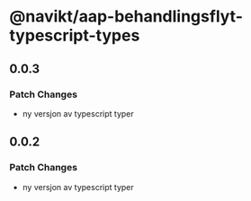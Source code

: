 # @navikt/aap-behandlingsflyt-typescript-types

## 0.0.3

### Patch Changes

- ny versjon av typescript typer

## 0.0.2

### Patch Changes

- ny versjon av typescript typer
